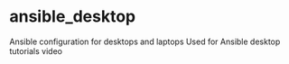 # ansible_desktop
Ansible configuration for desktops and laptops
Used for Ansible desktop tutorials video
